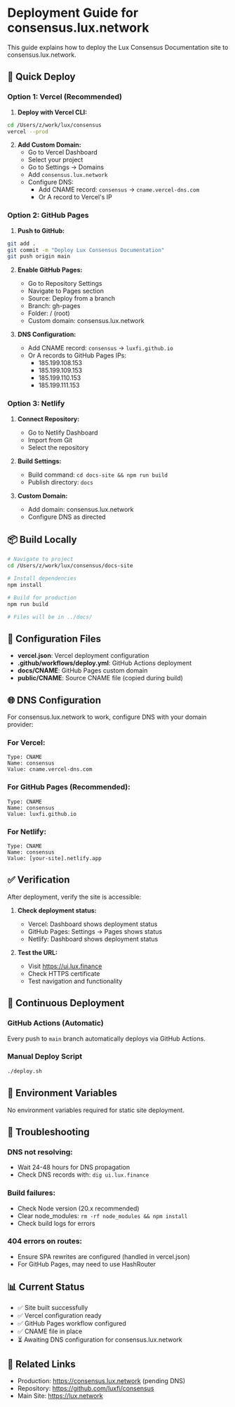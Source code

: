 # Deployment Guide for consensus.lux.network

This guide explains how to deploy the Lux Consensus Documentation site to consensus.lux.network.

## 🚀 Quick Deploy

### Option 1: Vercel (Recommended)

1. **Deploy with Vercel CLI:**
```bash
cd /Users/z/work/lux/consensus
vercel --prod
```

2. **Add Custom Domain:**
   - Go to Vercel Dashboard
   - Select your project
   - Go to Settings → Domains
   - Add `consensus.lux.network`
   - Configure DNS:
     - Add CNAME record: `consensus` → `cname.vercel-dns.com`
     - Or A record to Vercel's IP

### Option 2: GitHub Pages

1. **Push to GitHub:**
```bash
git add .
git commit -m "Deploy Lux Consensus Documentation"
git push origin main
```

2. **Enable GitHub Pages:**
   - Go to Repository Settings
   - Navigate to Pages section
   - Source: Deploy from a branch
   - Branch: gh-pages
   - Folder: / (root)
   - Custom domain: consensus.lux.network

3. **DNS Configuration:**
   - Add CNAME record: `consensus` → `luxfi.github.io`
   - Or A records to GitHub Pages IPs:
     - 185.199.108.153
     - 185.199.109.153
     - 185.199.110.153
     - 185.199.111.153

### Option 3: Netlify

1. **Connect Repository:**
   - Go to Netlify Dashboard
   - Import from Git
   - Select the repository

2. **Build Settings:**
   - Build command: `cd docs-site && npm run build`
   - Publish directory: `docs`

3. **Custom Domain:**
   - Add domain: consensus.lux.network
   - Configure DNS as directed

## 📦 Build Locally

```bash
# Navigate to project
cd /Users/z/work/lux/consensus/docs-site

# Install dependencies
npm install

# Build for production
npm run build

# Files will be in ../docs/
```

## 🔧 Configuration Files

- **vercel.json**: Vercel deployment configuration
- **.github/workflows/deploy.yml**: GitHub Actions deployment
- **docs/CNAME**: GitHub Pages custom domain
- **public/CNAME**: Source CNAME file (copied during build)

## 🌐 DNS Configuration

For consensus.lux.network to work, configure DNS with your domain provider:

### For Vercel:
```
Type: CNAME
Name: consensus
Value: cname.vercel-dns.com
```

### For GitHub Pages (Recommended):
```
Type: CNAME
Name: consensus
Value: luxfi.github.io
```

### For Netlify:
```
Type: CNAME
Name: consensus
Value: [your-site].netlify.app
```

## ✅ Verification

After deployment, verify the site is accessible:

1. **Check deployment status:**
   - Vercel: Dashboard shows deployment status
   - GitHub Pages: Settings → Pages shows status
   - Netlify: Dashboard shows deployment status

2. **Test the URL:**
   - Visit https://ui.lux.finance
   - Check HTTPS certificate
   - Test navigation and functionality

## 🔄 Continuous Deployment

### GitHub Actions (Automatic)
Every push to `main` branch automatically deploys via GitHub Actions.

### Manual Deploy Script
```bash
./deploy.sh
```

## 📝 Environment Variables

No environment variables required for static site deployment.

## 🐛 Troubleshooting

### DNS not resolving:
- Wait 24-48 hours for DNS propagation
- Check DNS records with: `dig ui.lux.finance`

### Build failures:
- Check Node version (20.x recommended)
- Clear node_modules: `rm -rf node_modules && npm install`
- Check build logs for errors

### 404 errors on routes:
- Ensure SPA rewrites are configured (handled in vercel.json)
- For GitHub Pages, may need to use HashRouter

## 📊 Current Status

- ✅ Site built successfully
- ✅ Vercel configuration ready
- ✅ GitHub Pages workflow configured
- ✅ CNAME file in place
- ⏳ Awaiting DNS configuration for consensus.lux.network

## 🔗 Related Links

- Production: https://consensus.lux.network (pending DNS)
- Repository: https://github.com/luxfi/consensus
- Main Site: https://lux.network